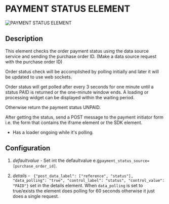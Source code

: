 # PAYMENT STATUS ELEMENT

![PAYMENT STATUS ELEMENT]()

## Description

This element checks the order payment status using the data source service and sending the purchase order ID. (Make a data source request with the purchase order ID) 

Order status check will be accomplished by polling initially and later it will be updated to use web sockets. 

Order status will get polled after every 3 seconds for one minute until a status PAID is returned or the one-minute window ends. A loading or processing widget can be displayed within the waiting period. 

Otherwise return the payment status UNPAID. 

After getting the status, send a POST message to the payment initiator form i.e. the form that contains the iframe element or the SDK element. 

- Has a loader ongoing while it's polling.

## Configuration

1. *defaultvalue* - Set int the defaultvalue e.g`payment_status_source=[purchase_order_id]`.

2. *details* - ` {"post_data_label": ["reference", "status"], "data_polling": "true", "control_label": "status", "control_value": "PAID"}` set in the details element. When `data_polling` is set to true/exists  the element does polling for 60 seconds otherwise it just does a single request.